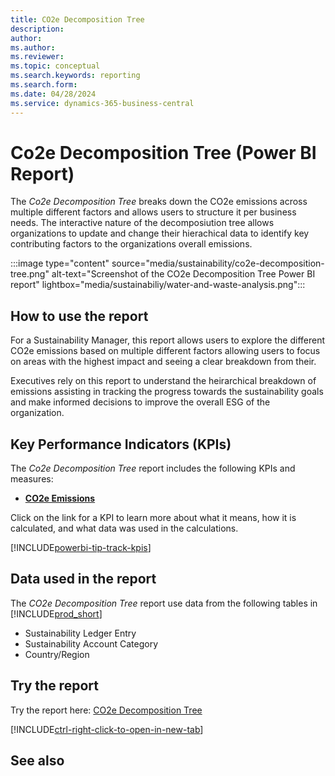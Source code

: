 ```yaml
---
title: CO2e Decomposition Tree
description: 
author: 
ms.author: 
ms.reviewer: 
ms.topic: conceptual
ms.search.keywords: reporting
ms.search.form: 
ms.date: 04/28/2024
ms.service: dynamics-365-business-central
---
```


# Co2e Decomposition Tree (Power BI Report)

The *Co2e Decomposition Tree* breaks down the CO2e emissions across multiple different factors and allows users to structure it per business needs. The interactive nature of the decomposiution tree allows organizations to update and change their hierachical data to identify key contributing factors to the organizations overall emissions.

:::image type="content" source="media/sustainability/co2e-decomposition-tree.png" alt-text="Screenshot of the CO2e Decomposition Tree Power BI report" lightbox="media/sustainabiliy/water-and-waste-analysis.png":::


## How to use the report

For a Sustainability Manager, this report allows users to explore the different CO2e emissions based on multiple different factors allowing users to focus on areas with the highest impact and seeing a clear breakdown from their.

Executives rely on this report to understand the heirarchical breakdown of emissions assisting in tracking the progress towards the sustainability goals and make informed decisions to improve the overall ESG of the organization.


## Key Performance Indicators (KPIs)

The *Co2e Decomposition Tree* report includes the following KPIs and measures: 

- [**CO2e Emissions**](sustainability-powerbi-kpis.md#co2e-emissions)


Click on the link for a KPI to learn more about what it means, how it is calculated, and what data was used in the calculations. 

[!INCLUDE[powerbi-tip-track-kpis](includes/powerbi-tip-track-kpis.md)]


## Data used in the report

The *CO2e Decomposition Tree* report use data from the following tables in [!INCLUDE[prod_short](includes/prod_short.md)]

- Sustainability Ledger Entry
- Sustainability Account Category
- Country/Region


## Try the report

Try the report here: [CO2e Decomposition Tree](https://businesscentral.dynamics.com?page=37108)

[!INCLUDE[ctrl-right-click-to-open-in-new-tab](includes/ctrl-right-click-to-open-in-new-tab.md)]

## See also